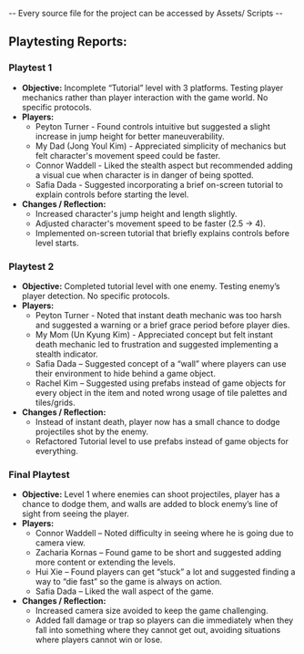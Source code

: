 -- Every source file for the project can be accessed by Assets/ Scripts --

## Playtesting Reports:

### Playtest 1
- **Objective:** Incomplete “Tutorial” level with 3 platforms. Testing player mechanics rather than player interaction with the game world. No specific protocols.
- **Players:**
  - Peyton Turner - Found controls intuitive but suggested a slight increase in jump height for better maneuverability.
  - My Dad (Jong Youl Kim) - Appreciated simplicity of mechanics but felt character's movement speed could be faster.
  - Connor Waddell - Liked the stealth aspect but recommended adding a visual cue when character is in danger of being spotted.
  - Safia Dada - Suggested incorporating a brief on-screen tutorial to explain controls before starting the level.
- **Changes / Reflection:**
  - Increased character's jump height and length slightly.
  - Adjusted character's movement speed to be faster (2.5 → 4).
  - Implemented on-screen tutorial that briefly explains controls before level starts.

### Playtest 2
- **Objective:** Completed tutorial level with one enemy. Testing enemy’s player detection. No specific protocols.
- **Players:**
  - Peyton Turner - Noted that instant death mechanic was too harsh and suggested a warning or a brief grace period before player dies.
  - My Mom (Un Kyung Kim) - Appreciated concept but felt instant death mechanic led to frustration and suggested implementing a stealth indicator.
  - Safia Dada – Suggested concept of a “wall” where players can use their environment to hide behind a game object.
  - Rachel Kim – Suggested using prefabs instead of game objects for every object in the item and noted wrong usage of tile palettes and tiles/grids.
- **Changes / Reflection:**
  - Instead of instant death, player now has a small chance to dodge projectiles shot by the enemy.
  - Refactored Tutorial level to use prefabs instead of game objects for everything.

### Final Playtest
- **Objective:** Level 1 where enemies can shoot projectiles, player has a chance to dodge them, and walls are added to block enemy’s line of sight from seeing the player.
- **Players:**
  - Connor Waddell – Noted difficulty in seeing where he is going due to camera view.
  - Zacharia Kornas – Found game to be short and suggested adding more content or extending the levels.
  - Hui Xie – Found players can get “stuck” a lot and suggested finding a way to “die fast” so the game is always on action.
  - Safia Dada – Liked the wall aspect of the game.
- **Changes / Reflection:**
  - Increased camera size avoided to keep the game challenging.
  - Added fall damage or trap so players can die immediately when they fall into something where they cannot get out, avoiding situations where players cannot win or lose.
